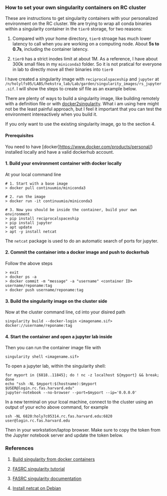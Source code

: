 ### How to set your own singularity containers on RC cluster

These are instructions to get singularity containers with your personalized environment on the RC cluster. We are trying to wrap all conda binaries within a singularity container in the `tier0` storage, for two reasons:

1. Compared with your home directory, `tier0` stroage has much lower latency to call when you are working on a computing node. About **5s to 0.7s**, including the container latency. 

2. `tier0` has a strict inodes limit at about 1M. As a reference, I have about 300k small files in my `miniconda3` folder. So it is not pratical for everyone in lab to directly move all their binaries into `tier0`

I have created a singularity image with `reciprocalspaceship` and `jupyter` at `/n/holylfs05/LABS/hekstra_lab/Lab/garden/singularity_images/rs_jupyter.sif`. I will show the steps to create sif file as an example below.

There are plenty of ways to build a singularity image, like building remotely with a definition file or with [docker2singularity](https://github.com/singularityhub/docker2singularity). What i am using here might not be the least painful approach, but I feel it important that you can test the environment intereactively when you build it. 

If you only want to use the existing singularity image, go to the section 4.

#### Prerequisites

You need to have [docker]https://www.docker.com/products/personal/) installed locally and have a valid dockerhub account.

#### 1. Build your environment container with docker locally

At your local command line

```
# 1. Start with a base image
> docker pull continuumio/miniconda3

# 2. run the image
> docker run -it continuumio/miniconda3

# 3. Now you should be inside the container, build your own environment
> pip install reciprocalspaceship
> pip install jupyter
> apt update
> apt -y install netcat
```

The `netcat` package is used to do an automatic search of ports for jupyter.

#### 2. Commit the container into a docker image and push to dockerhub

Follow the above steps

```
> exit
> docker ps -a
> docker commit -m "message" -a "username" <container ID> username/reponame:tag
> docker push username/reponame:tag
```

#### 3. Build the singularity image on the cluster side

Now at the cluster command line, cd into your disired path

```
singularity build --docker-login <imagename.sif> docker://username/reponame:tag
```


#### 4. Start the container and open a jupyter lab inside

Then you can run the container image file with

```
singularity shell <imagename.sif>
```

To open a jupyter lab, within the singularity shell:
```
for myport in {6818..11845}; do ! nc -z localhost ${myport} && break; done
echo "ssh -NL $myport:$(hostname):$myport $USER@login.rc.fas.harvard.edu"
jupyter-notebook --no-browser --port=$myport --ip='0.0.0.0'
```

In a new terminal on your lcoal machine, connect to the cluster using an output of your echo above command, for example

```
ssh -NL 6820:holy7c05314.rc.fas.harvard.edu:6820 user@login.rc.fas.harvard.edu
```

Then in your workstation/laptop browser. Make sure to copy the token from the Jupyter notebook server and update the token below.

### References

1. [Build singularity from docker containers](https://sylabs.io/guides/3.0/user-guide/singularity_and_docker.html)

2. [FASRC singularity tutorial](https://docs.rc.fas.harvard.edu/wp-content/uploads/2021/11/Singularity_Nov_2021.pdf)

3. [FASRC singularity documentation](https://docs.rc.fas.harvard.edu/kb/singularity-on-the-cluster/)

4. [Install netcat on Debian](https://installati.one/debian/10/netcat/)


